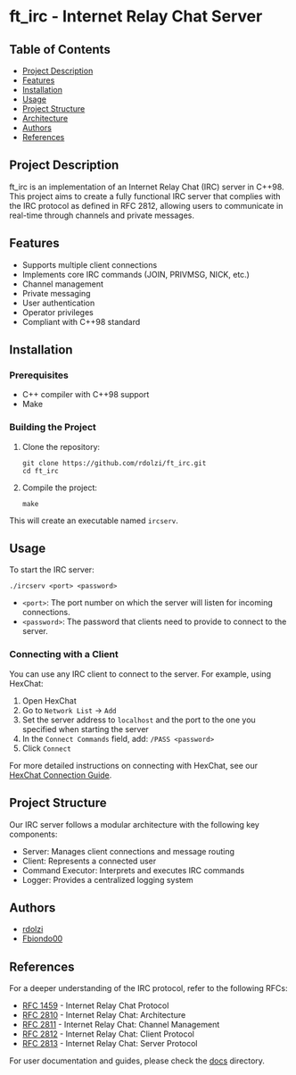 # ft_irc - Internet Relay Chat Server

## Table of Contents
- [Project Description](#project-description)
- [Features](#features)
- [Installation](#installation)
- [Usage](#usage)
- [Project Structure](#project-structure)
- [Architecture](#architecture)
- [Authors](#authors)
- [References](#references)

## Project Description

ft_irc is an implementation of an Internet Relay Chat (IRC) server in C++98. This project aims to create a fully functional IRC server that complies with the IRC protocol as defined in RFC 2812, allowing users to communicate in real-time through channels and private messages.

## Features

- Supports multiple client connections
- Implements core IRC commands (JOIN, PRIVMSG, NICK, etc.)
- Channel management
- Private messaging
- User authentication
- Operator privileges
- Compliant with C++98 standard

## Installation

### Prerequisites

- C++ compiler with C++98 support
- Make

### Building the Project

1. Clone the repository:
   ```
   git clone https://github.com/rdolzi/ft_irc.git
   cd ft_irc
   ```

2. Compile the project:
   ```
   make
   ```

This will create an executable named `ircserv`.

## Usage

To start the IRC server:

```
./ircserv <port> <password>
```

- `<port>`: The port number on which the server will listen for incoming connections.
- `<password>`: The password that clients need to provide to connect to the server.

### Connecting with a Client

You can use any IRC client to connect to the server. For example, using HexChat:

1. Open HexChat
2. Go to `Network List` -> `Add`
3. Set the server address to `localhost` and the port to the one you specified when starting the server
4. In the `Connect Commands` field, add: `/PASS <password>`
5. Click `Connect`

For more detailed instructions on connecting with HexChat, see our [HexChat Connection Guide](docs/user-guide/how-hexchat-connect.md).

## Project Structure

Our IRC server follows a modular architecture with the following key components:

- Server: Manages client connections and message routing
- Client: Represents a connected user
- Command Executor: Interprets and executes IRC commands
- Logger: Provides a centralized logging system


## Authors

- [rdolzi](https://github.com/rdolzi)
- [Fbiondo00](https://github.com/Fbiondo00)


## References

For a deeper understanding of the IRC protocol, refer to the following RFCs:

- [RFC 1459](https://tools.ietf.org/html/rfc1459) - Internet Relay Chat Protocol
- [RFC 2810](https://tools.ietf.org/html/rfc2810) - Internet Relay Chat: Architecture
- [RFC 2811](https://tools.ietf.org/html/rfc2811) - Internet Relay Chat: Channel Management
- [RFC 2812](https://tools.ietf.org/html/rfc2812) - Internet Relay Chat: Client Protocol
- [RFC 2813](https://tools.ietf.org/html/rfc2813) - Internet Relay Chat: Server Protocol

For user documentation and guides, please check the [docs](./docs) directory.